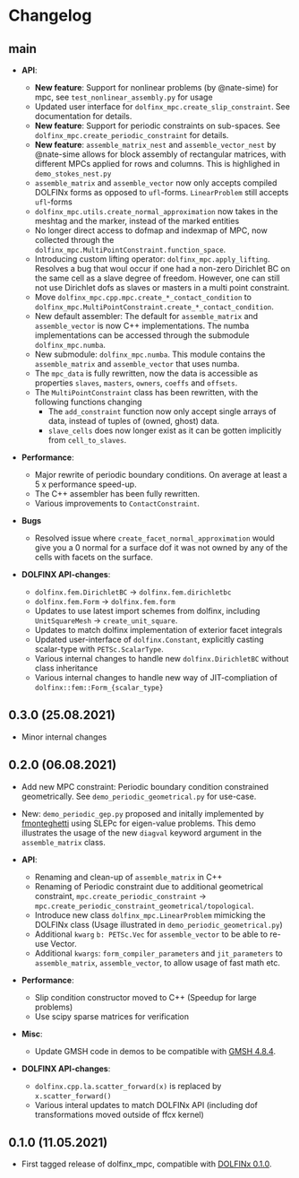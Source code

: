# Changelog

## main
- **API**:
  - **New feature**: Support for nonlinear problems (by @nate-sime) for mpc, see `test_nonlinear_assembly.py` for usage
  - Updated user interface for `dolfinx_mpc.create_slip_constraint`. See documentation for details.
  - **New feature**: Support for periodic constraints on sub-spaces. See `dolfinx_mpc.create_periodic_constraint` for details.
  - **New feature**: `assemble_matrix_nest` and `assemble_vector_nest` by @nate-sime allows for block assembly of rectangular matrices, with different MPCs applied for rows and columns. This is highlighed in `demo_stokes_nest.py`
  - `assemble_matrix` and `assemble_vector` now only accepts compiled DOLFINx forms as opposed to `ufl`-forms. `LinearProblem` still accepts `ufl`-forms
  - `dolfinx_mpc.utils.create_normal_approximation` now takes in the meshtag and the marker, instead of the marked entities
  - No longer direct access to dofmap and indexmap of MPC, now collected through the `dolfinx_mpc.MultiPointConstraint.function_space`.
  - Introducing custom lifting operator: `dolfinx_mpc.apply_lifting`. Resolves a bug that woul occur if one had a non-zero Dirichlet BC on the same cell as a slave degree of freedom.
    However, one can still not use Dirichlet dofs as slaves or masters in a multi point constraint.
  - Move `dolfinx_mpc.cpp.mpc.create_*_contact_condition` to `dolfinx_mpc.MultiPointConstraint.create_*_contact_condition`.
  - New default assembler: The default for `assemble_matrix` and `assemble_vector` is now C++ implementations. The numba implementations can be accessed through the submodule `dolfinx_mpc.numba`.
  - New submodule: `dolfinx_mpc.numba`. This module contains the `assemble_matrix` and `assemble_vector` that uses numba.
  - The `mpc_data` is fully rewritten, now the data is accessible as properties `slaves`, `masters`, `owners`, `coeffs` and `offsets`.
  - The `MultiPointConstraint` class has been rewritten, with the following functions changing
    - The `add_constraint` function now only accept single arrays of data, instead of tuples of (owned, ghost) data.
    - `slave_cells` does now longer exist as it can be gotten implicitly from `cell_to_slaves`.

- **Performance**:
  - Major rewrite of periodic boundary conditions. On average at least a 5 x performance speed-up.
  - The C++ assembler has been fully rewritten.
  - Various improvements to `ContactConstraint`.

- **Bugs**
  - Resolved issue where `create_facet_normal_approximation` would give you a 0 normal for a surface dof it was not owned by any of the cells with facets on the surface.

- **DOLFINX API-changes**:
  - `dolfinx.fem.DirichletBC` -> `dolfinx.fem.dirichletbc`
  - `dolfinx.fem.Form` -> `dolfinx.fem.form`
  - Updates to use latest import schemes from dolfinx, including `UnitSquareMesh` -> `create_unit_square`.
  - Updates to match dolfinx implementation of exterior facet integrals
  - Updated user-interface of `dolfinx.Constant`, explicitly casting scalar-type with `PETSc.ScalarType`.
  - Various internal changes to handle new `dolfinx.DirichletBC` without class inheritance
  - Various internal changes to handle new way of JIT-compliation of `dolfinx::fem::Form_{scalar_type}`

## 0.3.0 (25.08.2021)
- Minor internal changes

## 0.2.0 (06.08.2021)
- Add new MPC constraint: Periodic boundary condition constrained geometrically. See `demo_periodic_geometrical.py` for use-case.
- New: `demo_periodic_gep.py` proposed and initally implemented by [fmonteghetti](https://github.com/fmonteghetti) using SLEPc for eigen-value problems. 
  This demo illustrates the usage of the new `diagval` keyword argument in the `assemble_matrix` class. 

- **API**:
  - Renaming and clean-up of `assemble_matrix` in C++
  - Renaming of Periodic constraint due to additional geometrical constraint, `mpc.create_periodic_constraint` -> `mpc.create_periodic_constraint_geometrical/topological`.
  - Introduce new class `dolfinx_mpc.LinearProblem` mimicking the DOLFINx class (Usage illustrated in `demo_periodic_geometrical.py`)
  - Additional `kwarg` `b: PETSc.Vec` for `assemble_vector` to be able to re-use Vector.
  - Additional `kwargs`: `form_compiler_parameters` and `jit_parameters` to `assemble_matrix`, `assemble_vector`, to allow usage of fast math etc.  

- **Performance**:
  - Slip condition constructor moved to C++ (Speedup for large problems)
  - Use scipy sparse matrices for verification
- **Misc**:
  - Update GMSH code in demos to be compatible with [GMSH 4.8.4](https://gitlab.onelab.info/gmsh/gmsh/-/tags/gmsh_4_8_4).
- **DOLFINX API-changes**:
  - `dolfinx.cpp.la.scatter_forward(x)` is replaced by `x.scatter_forward()`
  - Various interal updates to match DOLFINx API (including dof transformations moved outside of ffcx kernel)


## 0.1.0 (11.05.2021)
- First tagged release of dolfinx_mpc, compatible with [DOLFINx 0.1.0](https://github.com/FEniCS/dolfinx/releases/tag/0.1.0).
